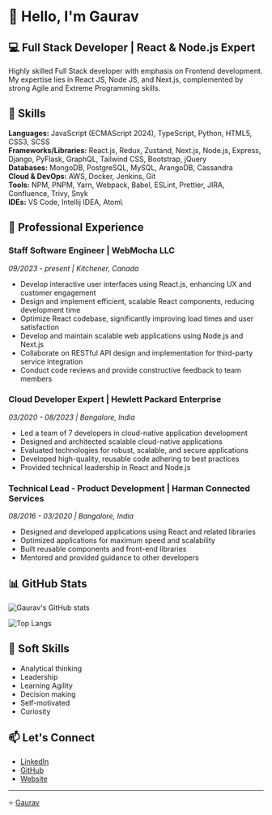 # 👋 Hello, I'm Gaurav

## 💻 Full Stack Developer | React & Node.js Expert

Highly skilled Full Stack developer with emphasis on Frontend development. My expertise lies in React JS, Node JS, and Next.js, complemented by strong Agile and Extreme Programming skills.

## 🚀 Skills

**Languages:** JavaScript (ECMAScript 2024), TypeScript, Python, HTML5, CSS3, SCSS\
**Frameworks/Libraries:** React.js, Redux, Zustand, Next.js, Node.js, Express, Django, PyFlask, GraphQL, Tailwind CSS, Bootstrap, jQuery\
**Databases:** MongoDB, PostgreSQL, MySQL, ArangoDB, Cassandra\
**Cloud & DevOps:** AWS, Docker, Jenkins, Git\
**Tools:** NPM, PNPM, Yarn, Webpack, Babel, ESLint, Prettier, JIRA, Confluence, Trivy, Snyk\
**IDEs:** VS Code, Intellij IDEA, Atom\

## 💼 Professional Experience

### Staff Software Engineer | WebMocha LLC
*09/2023 - present | Kitchener, Canada*

- Develop interactive user interfaces using React.js, enhancing UX and customer engagement
- Design and implement efficient, scalable React components, reducing development time
- Optimize React codebase, significantly improving load times and user satisfaction
- Develop and maintain scalable web applications using Node.js and Next.js
- Collaborate on RESTful API design and implementation for third-party service integration
- Conduct code reviews and provide constructive feedback to team members

### Cloud Developer Expert | Hewlett Packard Enterprise
*03/2020 - 08/2023 | Bangalore, India*

- Led a team of 7 developers in cloud-native application development
- Designed and architected scalable cloud-native applications
- Evaluated technologies for robust, scalable, and secure applications
- Developed high-quality, reusable code adhering to best practices
- Provided technical leadership in React and Node.js

### Technical Lead - Product Development | Harman Connected Services
*08/2016 - 03/2020 | Bangalore, India*

- Designed and developed applications using React and related libraries
- Optimized applications for maximum speed and scalability
- Built reusable components and front-end libraries
- Mentored and provided guidance to other developers

## 📊 GitHub Stats

![Gaurav's GitHub stats](https://github-readme-stats-git-master-gaurav-quasars-projects.vercel.app/api?username=gaurav-quasar&count_private=true&theme=gotham&include_all_commits=true&show=lines,prs_merged,prs_merged_percentage&hide_rank=true)

![Top Langs](https://github-readme-stats-gaurav-quasars-projects.vercel.app/api/top-langs/?username=gaurav-quasar&theme=gotham&layout=donut-vertical&cache_seconds=1800)

## 🌟 Soft Skills

- Analytical thinking
- Leadership
- Learning Agility
- Decision making
- Self-motivated
- Curiosity

## 📫 Let's Connect
- [LinkedIn](https://www.linkedin.com/in/gaurav-quasar)
- [GitHub](https://github.com/gaurav-quasar)
- [Website](http://www.gaurav-quasar.com/)

---

⭐️ [Gaurav](https://github.com/gaurav-quasar)
